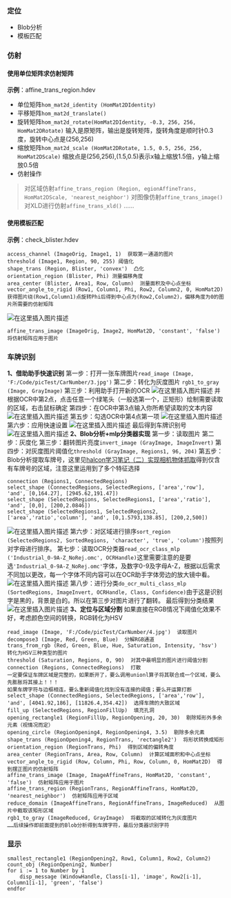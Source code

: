 ### 定位
* Blob分析
* 模板匹配
### 仿射
#### 使用单位矩阵求仿射矩阵
**示例**：affine_trans_region.hdev
* 单位矩阵`hom_mat2d_identity (HomMat2DIdentity)`
* 平移矩阵`hom_mat2d_translate()`
* 旋转矩阵`hom_mat2d_rotate(HomMat2DIdentity, -0.3, 256, 256, HomMat2DRotate)`
输入是原矩阵，输出是旋转矩阵，旋转角度是顺时针0.3度，旋转中心点是(256,256)
* 缩放矩阵`hom_mat2d_scale (HomMat2DRotate, 1.5, 0.5, 256, 256, HomMat2DScale)`
缩放点是(256,256),(1.5,0.5)表示x轴上缩放1.5倍，y轴上缩放0.5倍
* 仿射操作
>对区域仿射`affine_trans_region (Region, egionAffineTrans, HomMat2DScale, 'nearest_neighbor')`
>对图像仿射`affine_trans_image()`
>对XLD进行仿射`affine_trans_xld()`
>……

#### 使用模板匹配
**示例**：check_blister.hdev
```
access_channel (ImageOrig, Image1, 1)  获取第一通道的图片
threshold (Image1, Region, 90, 255) 阈值化
shape_trans (Region, Blister, 'convex')  凸化
orientation_region (Blister, Phi) 测量偏移角度
area_center (Blister, Area1, Row, Column)  测量面积及中心点坐标
vector_angle_to_rigid (Row1, Column1, Phi, Row2, Column2, 0, HomMat2D)  获得图片绕(Row1,Column1)点旋转Phi后得到中心点为(Row2,Column2)，偏移角度为0的图片所需要的仿射矩阵
```
![在这里插入图片描述](https://img-blog.csdnimg.cn/20190723100934325.png)
```
affine_trans_image (ImageOrig, Image2, HomMat2D, 'constant', 'false')  将仿射矩阵应用于图片
```

### 车牌识别
**1、借助助手快速识别**
第一步：打开一张车牌图片`read_image (Image, 'F:/Code/picTest/CarNumber/3.jpg')`
第二步：转化为灰度图片 `rgb1_to_gray (Image, GrayImage)`
第三步：利用助手打开新的OCR
![在这里插入图片描述](https://img-blog.csdnimg.cn/20190723141359934.png?x-oss-process=image/watermark,type_ZmFuZ3poZW5naGVpdGk,shadow_10,text_aHR0cHM6Ly9ibG9nLmNzZG4ubmV0L1RoZXJhX3Fpbmc=,size_16,color_FFFFFF,t_70)
并根据OCR中第2点，点击任意一个绿笔头（一般选第一个，正矩形）绘制需要读取的区域，右击鼠标确定
第四步：在OCR中第3点输入你所希望读取的文本内容
![在这里插入图片描述](https://img-blog.csdnimg.cn/20190723141851712.png)
第五步：勾选OCR中第4点第一项
![在这里插入图片描述](https://img-blog.csdnimg.cn/20190723141524162.png)
第六步：应用快速设置
![在这里插入图片描述](https://img-blog.csdnimg.cn/20190723141757958.png)
最后得到车牌识别号
![在这里插入图片描述](https://img-blog.csdnimg.cn/20190723141958904.png?x-oss-process=image/watermark,type_ZmFuZ3poZW5naGVpdGk,shadow_10,text_aHR0cHM6Ly9ibG9nLmNzZG4ubmV0L1RoZXJhX3Fpbmc=,size_16,color_FFFFFF,t_70)
**2、Blob分析+mlp分类器实现**
第一步：读取图片
第二步：灰度化
第三步：翻转图片亮度`invert_image (GrayImage, ImageInvert)`
第四步：对灰度图片阈值化`threshold (GrayImage, Regions1, 96, 204)`
第五步：Blob分析提取车牌号，这里见[halcon学习笔记（二）实现相机物体抓取](https://blog.csdn.net/Thera_qing/article/details/96490910)得到仅含有车牌号的区域，注意这里运用到了多个特征选择
```
connection (Regions1, ConnectedRegions)
select_shape (ConnectedRegions, SelectedRegions, ['area','row'], 'and', [0,164.27], [2945.62,191.47])
select_shape (SelectedRegions, SelectedRegions1, ['area','ratio'], 'and', [0,0], [200,2.0846])
select_shape (SelectedRegions1, SelectedRegions2, ['area','ratio','column'], 'and', [0,1.5793,138.85], [200,2,500])

```
![在这里插入图片描述](https://img-blog.csdnimg.cn/20190723142511251.png)
第六步：对区域进行排序`sort_region (SelectedRegions2, SortedRegions, 'character', 'true', 'column')`按照列对字母进行排序。
第七步：读取OCR分类器`read_ocr_class_mlp ('Industrial_0-9A-Z_NoRej.omc', OCRHandle)`这里需要注意的是要选`'Industrial_0-9A-Z_NoRej.omc'`字体，及数字0-9及字母A-Z，根据以后需求不同加以更改，每一个字体不同内容可以在OCR助手字体旁边的放大镜中看。
![在这里插入图片描述](https://img-blog.csdnimg.cn/20190723143452562.png?x-oss-process=image/watermark,type_ZmFuZ3poZW5naGVpdGk,shadow_10,text_aHR0cHM6Ly9ibG9nLmNzZG4ubmV0L1RoZXJhX3Fpbmc=,size_16,color_FFFFFF,t_70)
第八步：进行分类`do_ocr_multi_class_mlp (SortedRegions, ImageInvert, OCRHandle, Class, Confidence)`由于这是识别字是黑的，背景是白的。所以在第三步对图片进行了翻转。
最后得到分类结果
![在这里插入图片描述](https://img-blog.csdnimg.cn/20190723143753215.png)
**3、定位与区域分割**
如果直接在RGB情况下阈值化效果不好，考虑颜色空间的转换，RGB转化为HSV
```
read_image (Image, 'F:/Code/picTest/CarNumber/4.jpg')  读取图片
decompose3 (Image, Red, Green, Blue)  分解RGB通道
trans_from_rgb (Red, Green, Blue, Hue, Saturation, Intensity, 'hsv')  转化为HSV三种类型的图片
threshold (Saturation, Regions, 0, 90)  对其中最明显的图片进行阈值分割
connection (Regions, ConnectedRegions)  打散
一定要保证车牌区域是完整的，如果断开了，要么调用unionl算子将其联合成一个区域，要么先膨胀将其接上！！！
如果车牌字符与边框相连，要么重新阈值化找到没有连接的阈值；要么开运算打断
select_shape (ConnectedRegions, SelectedRegions, ['area','row'], 'and', [4041.92,186], [11826.4,354.42])  选择车牌的大致区域
fill_up (SelectedRegions, RegionFillUp)  填充孔洞
opening_rectangle1 (RegionFillUp, RegionOpening, 20, 30)  剔除矩形外多余元素（视情况而定）
opening_circle (RegionOpening4, RegionOpening4, 3.5)  剔除多余元素
shape_trans (RegionOpening4, RegionTrans, 'rectangle2')  将形状转换成矩形
orientation_region (RegionTrans, Phi)  得到区域的偏转角度
area_center (RegionTrans, Area, Row, Column)  计算区域面积和中心点坐标
vector_angle_to_rigid (Row, Column, Phi, Row, Column, 0, HomMat2D)  得到摆正图片的仿射矩阵
affine_trans_image (Image, ImageAffineTrans, HomMat2D, 'constant', 'false')  仿射矩阵应用于图片
affine_trans_region (RegionTrans, RegionAffineTrans, HomMat2D, 'nearest_neighbor')  仿射矩阵应用于区域
reduce_domain (ImageAffineTrans, RegionAffineTrans, ImageReduced)  从图片中截取该矩形区域
rgb1_to_gray (ImageReduced, GrayImage)  将截取的区域转化为灰度图片
……后续操作即前面提到的Blob分析得到车牌字符，最后分类器识别字符

```

### 显示
```
smallest_rectangle1 (RegionOpening2, Row1, Column1, Row2, Column2)
count_obj (RegionOpening2, Number)
for i := 1 to Number by 1
    disp_message (WindowHandle, Class[i-1], 'image', Row2[i-1], Column1[i-1], 'green', 'false')
endfor
```
